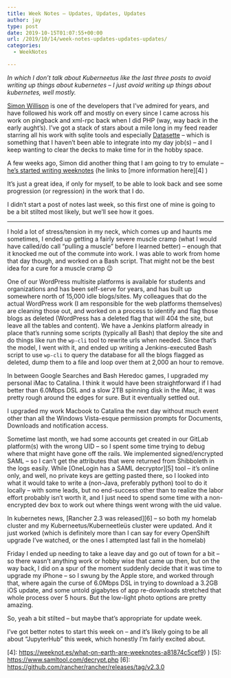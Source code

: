 ```yaml
---
title: Week Notes – Updates, Updates, Updates
author: jay
type: post
date: 2019-10-15T01:07:55+00:00
url: /2019/10/14/week-notes-updates-updates-updates/
categories:
  - WeekNotes

---
```

_In which I don&#8217;t talk about Kuberneetus like the last three posts to avoid writing up things about kubernetes &#8211; I just avoid writing up things about kubernetes, well mostly._

  
[Simon Willison][1] is one of the developers that I&#8217;ve admired for years, and have followed his work off and mostly on every since I came across his work on pingback and xml-rpc back when I did PHP (way, way back in the early aught&#8217;s). I&#8217;ve got a stack of stars about a mile long in my feed reader starring all his work with sqlite tools and especially [Datasette][2] &#8211; which is something that I haven&#8217;t been able to integrate into my day job(s) &#8211; and I keep wanting to clear the decks to make time for in the hobby space.

A few weeks ago, Simon did another thing that I am going to try to emulate &#8211; [he&#8217;s started writing weeknotes][3] (he links to [more information here][4] )

It&#8217;s just a great idea, if only for myself, to be able to look back and see some progression (or regression) in the work that I do.

I didn&#8217;t start a post of notes last week, so this first one of mine is going to be a bit stilted most likely, but we&#8217;ll see how it goes.

<hr class="wp-block-separator" />

I hold a lot of stress/tension in my neck, which comes up and haunts me sometimes, I ended up getting a fairly severe muscle cramp (what I would have called/do call &#8220;pulling a muscle&#8221; before I learned better) &#8211; enough that it knocked me out of the commute into work. I was able to work from home that day though, and worked on a Bash script. That might not be the best idea for a cure for a muscle cramp 😉

One of our WordPress multisite platforms is available for students and organizations and has been self-serve for years, and has built up somewhere north of 15,000 idle blogs/sites. My colleagues that do the actual WordPress work (I am responsible for the web platforms themselves) are cleaning those out, and worked on a process to identify and flag those blogs as deleted (WordPress has a deleted flag that will 404 the site, but leave all the tables and content). We have a Jenkins platform already in place that&#8217;s running some scripts (typically all Bash) that deploy the site and do things like run the `wp-cli` tool to rewrite urls when needed. Since that&#8217;s the model, I went with it, and ended up writing a Jenkins-executed Bash script to use `wp-cli` to query the database for all the blogs flagged as deleted, dump them to a file and loop over them at 2,000 an hour to remove.

In between Google Searches and Bash Heredoc games, I upgraded my personal iMac to Catalina. I think it would have been straightforward if I had better than 6.0Mbps DSL and a slow 2TB spinning disk in the iMac, it was pretty rough around the edges for sure. But it eventually settled out.

I upgraded my work Macbook to Catalina the next day without much event other than all the Windows Vista-esque permission prompts for Documents, Downloads and notification access.

Sometime last month, we had some accounts get created in our GitLab platform(s) with the wrong UID &#8211; so I spent some time trying to debug where that might have gone off the rails. We implemented signed/encrypted SAML &#8211; so I can&#8217;t get the attributes that were returned from Shibboleth in the logs easily. While [OneLogin has a SAML decryptor][5] tool &#8211; it&#8217;s online only, and well, no private keys are getting pasted there, so I looked into what it would take to write a (non-Java, preferably python) tool to do it locally &#8211; with some leads, but no end-success other than to realize the labor effort probably isn&#8217;t worth it, and I just need to spend some time with a non-encrypted dev box to work out where things went wrong with the uid value.

In kubernetes news, [Rancher 2.3 was released][6] &#8211; so both my homelab cluster and my Kuberneetus/Kuberneetleüs cluster were updated. And it just worked (which is definitely more than I can say for every OpenShift upgrade I&#8217;ve watched, or the ones I attempted last fall in the homelab)

Friday I ended up needing to take a leave day and go out of town for a bit &#8211; so there wasn&#8217;t anything work or hobby wise that came up then, but on the way back, I did on a spur of the moment suddenly decide that it was time to upgrade my iPhone &#8211; so I swung by the Apple store, and worked through that, where again the curse of 6.0Mbps DSL in trying to download a 3.2GB iOS update, and some untold gigabytes of app re-downloads stretched that whole process over 5 hours. But the low-light photo options are pretty amazing.

So, yeah a bit stilted &#8211; but maybe that&#8217;s appropriate for update week.  
  
I&#8217;ve got better notes to start this week on &#8211; and it&#8217;s likely going to be all about &#8220;JupyterHub&#8221; this week, which honestly I&#8217;m fairly excited about.

 [1]: https://simonwillison.net
 [2]: https://datasette.readthedocs.io/en/stable/
 [3]: https://simonwillison.net/2019/Sep/13/weeknotestwitter-sqlite-datasette-rure/
 [4]: https://weeknot.es/what-on-earth-are-weeknotes-a81874c5cef9) )
 [5]: https://www.samltool.com/decrypt.php
 [6]: https://github.com/rancher/rancher/releases/tag/v2.3.0